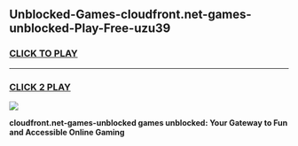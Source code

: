 
## Unblocked-Games-cloudfront.net-games-unblocked-Play-Free-uzu39
<h3>
<a href="https://premium76.site?title=cloudfront.net-games-unblocked&ref=20A">CLICK TO PLAY</a></h3>
<hr>

<h3>
<a href="https://premium76.site?title=cloudfront.net-games-unblocked&ref=20A">CLICK 2 PLAY</a>
  
</h3>

<a href="https://premium76.site?title=cloudfront.net-games-unblocked&ref=20A"><img src="https://clearcache.store/games.png"></a>


**cloudfront.net-games-unblocked games unblocked: Your Gateway to Fun and Accessible Online Gaming**
